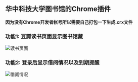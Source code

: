 ## 华中科技大学图书馆的Chrome插件

**因为没有Chrome开发者帐号所以需要自己打包一下生成.crx文件**

### 功能1: 豆瓣读书页面显示图书馆藏

![读书页面](http://img3.douban.com/view/status/raw/public/263962dcc2afb9f.jpg)

### 功能2: 登录后显示借阅情况以及到期提醒

![借阅情况](http://img3.douban.com/view/status/raw/public/455354a8b9f3bb5.jpg)
